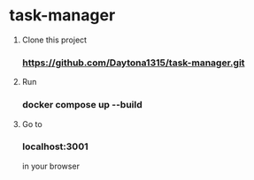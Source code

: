 ﻿# task-manager

1. Clone this project
   ### https://github.com/Daytona1315/task-manager.git
   
3. Run
   ### docker compose up --build
   
5. Go to
   ### localhost:3001
   in your browser
